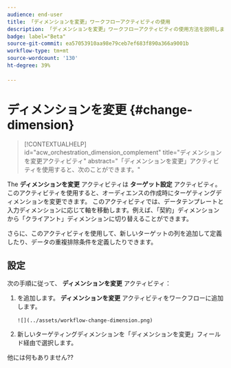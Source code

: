```yaml
---
audience: end-user
title: 「ディメンションを変更」ワークフローアクティビティの使用
description: 「ディメンションを変更」ワークフローアクティビティの使用方法を説明します
badge: label="Beta"
source-git-commit: ea57053910aa98e79ceb7ef683f890a366a9001b
workflow-type: tm+mt
source-wordcount: '130'
ht-degree: 39%

---
```



# ディメンションを変更 {#change-dimension}

>[!CONTEXTUALHELP]
>id="acw_orchestration_dimension_complement"
>title="ディメンションを変更アクティビティ"
>abstract="「ディメンションを変更」アクティビティを使用すると、次のことができます。"

The **ディメンションを変更** アクティビティは **ターゲット設定** アクティビティ。 このアクティビティを使用すると、オーディエンスの作成時にターゲティングディメンションを変更できます。 このアクティビティでは、データテンプレートと入力ディメンションに応じて軸を移動します。例えば、「契約」ディメンションから「クライアント」ディメンションに切り替えることができます。

さらに、このアクティビティを使用して、新しいターゲットの列を追加して定義したり、データの重複排除条件を定義したりできます。

## 設定

次の手順に従って、 **ディメンションを変更** アクティビティ：

1. を追加します。 **ディメンションを変更** アクティビティをワークフローに追加します。

       ![](../assets/workflow-change-dimension.png)
   
1. 新しいターゲティングディメンションを「ディメンションを変更」フィールド経由で選択します。

他には何もありません??